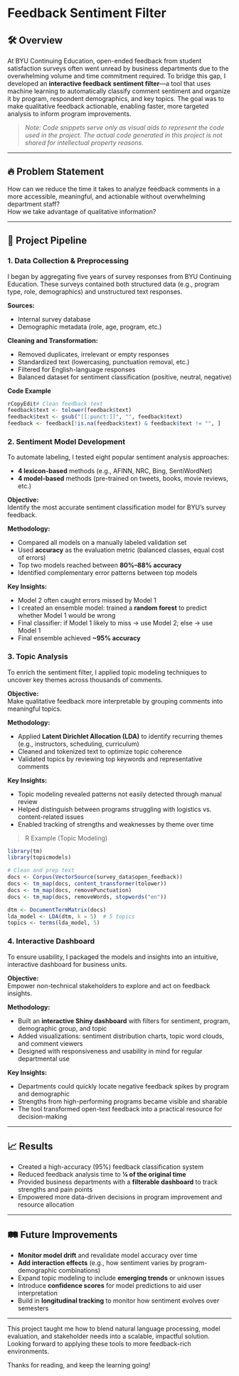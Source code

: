# Feedback Sentiment Filter

## 🛠️ Overview

At BYU Continuing Education, open-ended feedback from student satisfaction surveys often went unread by business departments due to the overwhelming volume and time commitment required. To bridge this gap, I developed an **interactive feedback sentiment filter**—a tool that uses machine learning to automatically classify comment sentiment and organize it by program, respondent demographics, and key topics. The goal was to make qualitative feedback actionable, enabling faster, more targeted analysis to inform program improvements.

> _Note: Code snippets serve only as visual aids to represent the code used in the project. The actual code generated in this project is not shared for intellectual property reasons._

***

## 🔥 Problem Statement

How can we reduce the time it takes to analyze feedback comments in a more accessible, meaningful, and actionable without overwhelming department staff?\
How we take advantage of qualitative information?

***

## 🧩 Project Pipeline

### 1. Data Collection & Preprocessing

I began by aggregating five years of survey responses from BYU Continuing Education. These surveys contained both structured data (e.g., program type, role, demographics) and unstructured text responses.

**Sources:**

* Internal survey database
* Demographic metadata (role, age, program, etc.)

**Cleaning and Transformation:**

* Removed duplicates, irrelevant or empty responses
* Standardized text (lowercasing, punctuation removal, etc.)
* Filtered for English-language responses
* Balanced dataset for sentiment classification (positive, neutral, negative)

**Code Example**

```r
rCopyEdit# Clean feedback text
feedback$text <- tolower(feedback$text)
feedback$text <- gsub("[[:punct:]]", "", feedback$text)
feedback <- feedback[!is.na(feedback$text) & feedback$text != "", ]
```

### 2. Sentiment Model Development

To automate labeling, I tested eight popular sentiment analysis approaches:

* **4 lexicon-based** methods (e.g., AFINN, NRC, Bing, SentiWordNet)
* **4 model-based** methods (pre-trained on tweets, books, movie reviews, etc.)

**Objective:**\
Identify the most accurate sentiment classification model for BYU’s survey feedback.

**Methodology:**

* Compared all models on a manually labeled validation set
* Used **accuracy** as the evaluation metric (balanced classes, equal cost of errors)
* Top two models reached between **80%–88% accuracy**
* Identified complementary error patterns between top models

**Key Insights:**

* Model 2 often caught errors missed by Model 1
* I created an ensemble model: trained a **random forest** to predict whether Model 1 would be wrong
* Final classifier: if Model 1 likely to miss → use Model 2; else → use Model 1
* Final ensemble achieved **\~95% accuracy**

### 3. Topic Analysis

To enrich the sentiment filter, I applied topic modeling techniques to uncover key themes across thousands of comments.

**Objective:**\
Make qualitative feedback more interpretable by grouping comments into meaningful topics.

**Methodology:**

* Applied **Latent Dirichlet Allocation (LDA)** to identify recurring themes (e.g., instructors, scheduling, curriculum)
* Cleaned and tokenized text to optimize topic coherence
* Validated topics by reviewing top keywords and representative comments

**Key Insights:**

* Topic modeling revealed patterns not easily detected through manual review
* Helped distinguish between programs struggling with logistics vs. content-related issues
* Enabled tracking of strengths and weaknesses by theme over time

> R Example (Topic Modeling)

```r
library(tm)
library(topicmodels)

# Clean and prep text
docs <- Corpus(VectorSource(survey_data$open_feedback))
docs <- tm_map(docs, content_transformer(tolower))
docs <- tm_map(docs, removePunctuation)
docs <- tm_map(docs, removeWords, stopwords("en"))

dtm <- DocumentTermMatrix(docs)
lda_model <- LDA(dtm, k = 5)  # 5 topics
topics <- terms(lda_model, 5)
```

### 4. Interactive Dashboard

To ensure usability, I packaged the models and insights into an intuitive, interactive dashboard for business units.

**Objective:**\
Empower non-technical stakeholders to explore and act on feedback insights.

**Methodology:**

* Built an **interactive Shiny dashboard** with filters for sentiment, program, demographic group, and topic
* Added visualizations: sentiment distribution charts, topic word clouds, and comment viewers
* Designed with responsiveness and usability in mind for regular departmental use

**Key Insights:**

* Departments could quickly locate negative feedback spikes by program and demographic
* Strengths from high-performing programs became visible and sharable
* The tool transformed open-text feedback into a practical resource for decision-making

***

## 📈 Results

* Created a high-accuracy (95%) feedback classification system
* Reduced feedback analysis time to **¼ of the original time**
* Provided business departments with a **filterable dashboard** to track strengths and pain points
* Empowered more data-driven decisions in program improvement and resource allocation

***

## 🛤️ Future Improvements

* **Monitor model drift** and revalidate model accuracy over time
* **Add interaction effects** (e.g., how sentiment varies by program-demographic combinations)
* Expand topic modeling to include **emerging trends** or unknown issues
* Introduce **confidence scores** for model predictions to aid user interpretation
* Build in **longitudinal tracking** to monitor how sentiment evolves over semesters

***

This project taught me how to blend natural language processing, model evaluation, and stakeholder needs into a scalable, impactful solution. Looking forward to applying these tools to more feedback-rich environments.

Thanks for reading, and keep the learning going!
